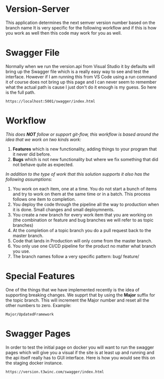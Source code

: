 # Version-Server
This application determines the next semver version number based on the branch name
It is very specific for the following workflow and if this is how you work as well then this code may work for you as well.

# Swagger File
Normally when we run the version.api from Visual Studio it by defaults will bring up the Swagger file which is a really easy way to see and test the interface.  However if I am running this from VS Code using a run command it of course does not bring up this page and I can never seem to remember what the actual path is cause I just don't do it enough is my guess.  So here is the full path.
```
https://localhost:5001/swagger/index.html
```

# Workflow
_This does **NOT** follow or support git-flow, this workflow is based around the idea that we work on two kinds work:_
1. **Features** which is new functionality, adding things to your program that it never did before.
1. **Bugs** which is not new functionality but where we fix something that did not behave quite as expected.

_In addition to the type of work that this solution supports it also has the following assumptions:_
1. You work on each item, one at a time.  You do not start a bunch of items and try to work on them at the same time or in a batch.  This process follows one item to completion.
1. You deploy the code through the pipeline all the way to production when it is done.  Small changes and small deploymnents.
1. You create a new branch for every work item that you are working on (the combination or feature and bug branches we will refer to as topic branches)
1. At the completion of a topic branch you do a pull request back to the master branch.
1. Code that lands in Production will only come from the master branch.
1. You only use one CI/CD pipeline for the product no matter what branch you use.
1. The branch names follow a very specific pattern: bug/<short decription or issue id> feature/<short description or issue id>

# Special Features
One of the things that we have implemented recently is the idea of supporting breaking changes.  We supprt that by using the **Major** suffix for the topic branch.  This will increment the Major number and reset all the other numbers to zero.
Example: 
```
Major/UpdatedFramework
```
# Swagger Pages
In order to test the initial page on docker you will want to run the swagger pages which will give you a visual if the site is at least up and running and the api itself really has to GUI interface.  Here is how you would see this on the staging docker instance.
```
https://version.t3winc.com/swagger/index.html
```
